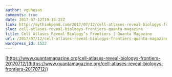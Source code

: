 ```yaml
---
author: vguhesan
comments: true
date: 2017-07-12T19:18:22Z
link: http://mythinkpond.com/2017/07/12/cell-atlases-reveal-biologys-frontiers-quanta-magazine/
slug: cell-atlases-reveal-biologys-frontiers-quanta-magazine
title: Cell Atlases Reveal Biology’s Frontiers | Quanta Magazine
url: /2017/07/12/cell-atlases-reveal-biologys-frontiers-quanta-magazine/
wordpress_id: 1522
---
```


[https://www.quantamagazine.org/cell-atlases-reveal-biologys-frontiers-20170712/](https://www.quantamagazine.org/cell-atlases-reveal-biologys-frontiers-20170712/)
